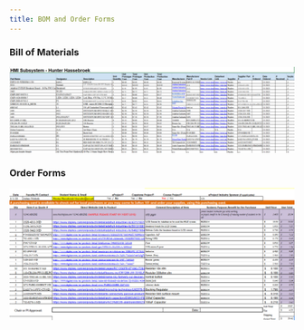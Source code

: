 ```yaml
---
title: BOM and Order Forms
---
```

### Bill of Materials
<img src="https://github.com/KhakiSaturday/KhakiSaturday.github.io/blob/main/Images/BillofMaterialsFinalerVerison.png?raw=true">

### Order Forms
<img src="https://github.com/KhakiSaturday/KhakiSaturday.github.io/blob/main/Images/Purchase_Order_newestversion.png?raw=true">

